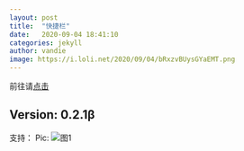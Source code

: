 ```yaml
---
layout: post
title:  "快捷栏"
date:   2020-09-04 18:41:10
categories: jekyll
author: vandie
image: https://i.loli.net/2020/09/04/bRxzvBUysGYaEMT.png
---
```



前往请[点击](trust-web.github.io/fastapp)


## Version: 0.2.1β
支持： <i class="fas fa-tablet-alt"></i>
Pic:
![图1](https://i.loli.net/2020/09/04/bRxzvBUysGYaEMT.png) 